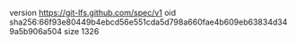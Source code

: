 version https://git-lfs.github.com/spec/v1
oid sha256:66f93e80449b4ebcd56e551cda5d798a660fae4b609eb63834d349a5b906a504
size 1326
